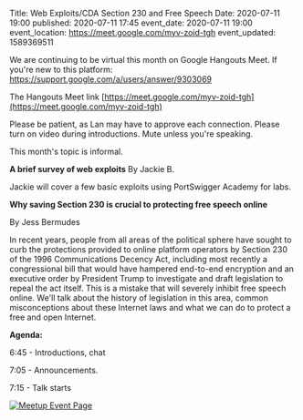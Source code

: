 Title: Web Exploits/CDA Section 230 and Free Speech
Date: 2020-07-11 19:00
published: 2020-07-11 17:45
event_date: 2020-07-11 19:00
event_location: https://meet.google.com/myv-zoid-tgh
event_updated: 1589369511

We are continuing to be virtual this month on Google Hangouts Meet. If you're new to this platform:
https://support.google.com/a/users/answer/9303069

The Hangouts Meet link
[https://meet.google.com/myv-zoid-tgh](https://meet.google.com/myv-zoid-tgh)

Please be patient, as Lan may have to approve each connection.
Please turn on video during introductions. Mute unless you're speaking.

This month's topic is informal.

**A brief survey of web exploits**
By Jackie B.

Jackie will cover a few basic exploits using PortSwigger Academy for labs.


**Why saving Section 230 is crucial to protecting free speech online**

By Jess Bermudes

In recent years, people from all areas of the political sphere have sought to curb the protections provided to online platform operators by Section 230 of the 1996 Communications Decency Act, including most recently a congressional bill that would have hampered end-to-end encryption and an executive order by President Trump to investigate and draft legislation to repeal the act itself. This is a mistake that will severely inhibit free speech online. We'll talk about the history of legislation in this area, common misconceptions about these Internet laws and what we can do to protect a free and open Internet.

**Agenda:**

6:45 - Introductions, chat

7:05 - Announcements.

7:15 - Talk starts


[ ![Meetup Event Page]({filename}/images/meetup_logo_45.png) ](https://www.meetup.com/SGVTech/events/zvpphlybchbsb/)

